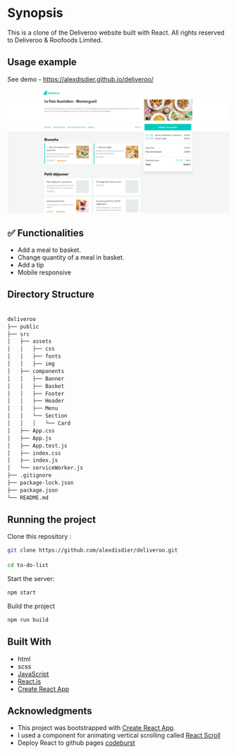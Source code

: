 # Synopsis

This is a clone of the Deliveroo website built with React. All rights reserved to Deliveroo & Roofoods Limited.

## Usage example

See demo - https://alexdisdier.github.io/deliveroo/

![screenshot of the deliveroo clone](/screenshot.jpg?raw=true "screenshot of the the deliveroo clone")

## ✅ Functionalities

- Add a meal to basket.
- Change quantity of a meal in basket.
- Add a tip
- Mobile responsive

## Directory Structure

```bash

deliveroo
├── public
├── src
│   ├── assets
│   │   ├── css
│   │   ├── fonts
│   │   ├── img
│   ├── components
│   │   ├── Banner
│   │   ├── Basket
│   │   ├── Footer
│   │   ├── Header
│   │   ├── Menu
│   │   └── Section
│   │   │   └── Card
│   ├── App.css
│   ├── App.js
│   ├── App.test.js
│   ├── index.css
│   ├── index.js
│   └── serviceWorker.js
├── .gitignore
├── package-lock.json
├── package.json
└── README.md

```

## Running the project

Clone this repository :

```bash
git clone https://github.com/alexdisdier/deliveroo.git

cd to-do-list
```

Start the server:

```bash
npm start
```

Build the project

```bash
npm run build
```

## Built With

- html
- scss
- [JavaScript](https://developer.mozilla.org/bm/docs/Web/JavaScript)
- [React.js](https://reactjs.org/docs/hello-world.html)
- [Create React App](https://facebook.github.io/create-react-app/docs/getting-started)

## Acknowledgments

- This project was bootstrapped with [Create React App](https://github.com/facebook/create-react-app).
- I used a component for animating vertical scrolling called [React Scroll](https://www.npmjs.com/package/react-scroll)
- Deploy React to github pages [codeburst](https://codeburst.io/deploy-react-to-github-pages-to-create-an-amazing-website-42d8b09cd4d)
